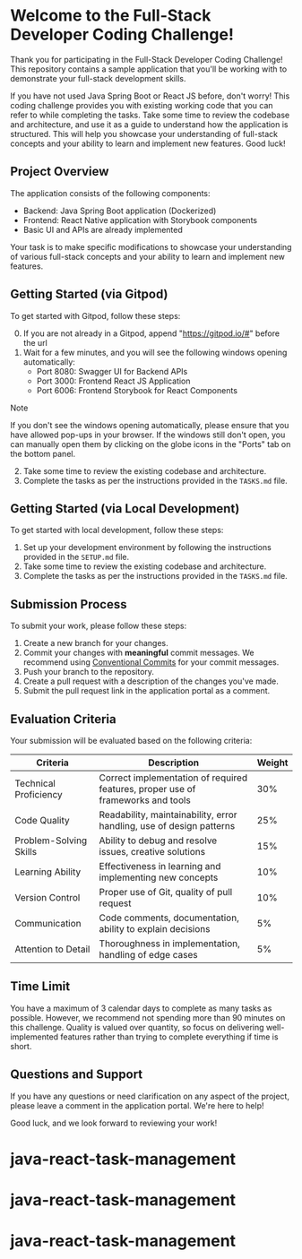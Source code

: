 # Welcome to the Full-Stack Developer Coding Challenge!

Thank you for participating in the Full-Stack Developer Coding Challenge! This repository contains a sample application that you'll be working with to demonstrate your full-stack development skills.

If you have not used Java Spring Boot or React JS before, don't worry! This coding challenge provides you with existing working code that you can refer to while completing the tasks. Take some time to review the codebase and architecture, and use it as a guide to understand how the application is structured. This will help you showcase your understanding of full-stack concepts and your ability to learn and implement new features. Good luck!

## Project Overview

The application consists of the following components:
- Backend: Java Spring Boot application (Dockerized)
- Frontend: React Native application with Storybook components
- Basic UI and APIs are already implemented

Your task is to make specific modifications to showcase your understanding of various full-stack concepts and your ability to learn and implement new features.

## Getting Started (via Gitpod)

To get started with Gitpod, follow these steps:

0. If you are not already in a Gitpod, append "https://gitpod.io/#" before the url
1. Wait for a few minutes, and you will see the following windows opening automatically: 
   - Port 8080: Swagger UI for Backend APIs
   - Port 3000: Frontend React JS Application
   - Port 6006: Frontend Storybook for React Components

> [!Note]  
> If you don't see the windows opening automatically, please ensure that you have allowed pop-ups in your browser. If the windows still don't open, you can manually open them by clicking on the globe icons in the "Ports" tab on the bottom panel.

2. Take some time to review the existing codebase and architecture.
3. Complete the tasks as per the instructions provided in the `TASKS.md` file.

## Getting Started (via Local Development)

To get started with local development, follow these steps:

1. Set up your development environment by following the instructions provided in the `SETUP.md` file.
2. Take some time to review the existing codebase and architecture.
3. Complete the tasks as per the instructions provided in the `TASKS.md` file.

## Submission Process

To submit your work, please follow these steps:

1. Create a new branch for your changes.
2. Commit your changes with **meaningful** commit messages. We recommend using [Conventional Commits](https://www.conventionalcommits.org/en/v1.0.0/#summary) for your commit messages.
3. Push your branch to the repository.
4. Create a pull request with a description of the changes you've made.
5. Submit the pull request link in the application portal as a comment.

## Evaluation Criteria

Your submission will be evaluated based on the following criteria:

| Criteria | Description | Weight |
|----------|-------------|--------|
| Technical Proficiency | Correct implementation of required features, proper use of frameworks and tools | 30% |
| Code Quality | Readability, maintainability, error handling, use of design patterns | 25% |
| Problem-Solving Skills | Ability to debug and resolve issues, creative solutions | 15% |
| Learning Ability | Effectiveness in learning and implementing new concepts | 10% |
| Version Control | Proper use of Git, quality of pull request | 10% |
| Communication | Code comments, documentation, ability to explain decisions | 5% |
| Attention to Detail | Thoroughness in implementation, handling of edge cases | 5% |

## Time Limit

You have a maximum of 3 calendar days to complete as many tasks as possible. However, we recommend not spending more than 90 minutes on this challenge. Quality is valued over quantity, so focus on delivering well-implemented features rather than trying to complete everything if time is short.

## Questions and Support

If you have any questions or need clarification on any aspect of the project, please leave a comment in the application portal. We're here to help!

Good luck, and we look forward to reviewing your work!

# java-react-task-management
# java-react-task-management
# java-react-task-management
